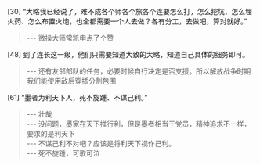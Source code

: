 
[30] “大略我已经说了，难不成各个师各个旅各个连要怎么打，怎么挖坑、怎么埋火药、怎么布置火炮，也全都需要一个人去做？各有分工，去做吧，算对就好。”
>--- 微操大师常凯申点了个赞<br>

[48] 到了连长这一级，他们只需要知道大致的大略，知道自己具体的细务即可。
>--- 还有友邻部队的任务，必要时候自行决定是否支援。所以解放战争时期我们能使用敌后穿插分割包围<br>

[61] “墨者为利天下人，死不旋踵、不谋己利。”
>--- 壮哉<br>
>--- 没问题，墨家在天下推行利，但是墨者相当于党员，精神追求不一样，要求的是利天下<br>
>--- 不谋己利不对吧？应该是将利天下视作己利。<br>
>--- 死不旋踵，可歌可泣<br>
